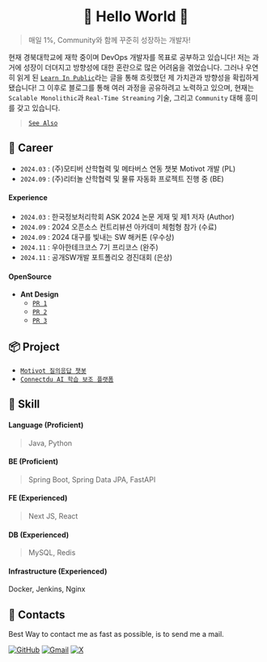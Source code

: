 <div align="center">

# 🎉 Hello World 🎉

</div>

> 매일 1%, Community와 함께 꾸준히 성장하는 개발자!

현재 경북대학교에 재학 중이며 DevOps 개발자를 목표로 공부하고 있습니다! 저는 과거에 성장이 더뎌지고 방향성에 대한 혼란으로 많은 어려움을 겪었습니다.
그러나 우연히 읽게 된 [`Learn In Public`](https://www.swyx.io/learn-in-public)라는 글을 통해 흐릿했던 제 가치관과 방향성을 확립하게 됐습니다! 그 이후로 블로그를 통해 여러 과정을 공유하려고 노력하고 있으며,
현재는 `Scalable Monolithic`과 `Real-Time Streaming` 기술, 그리고 `Community` 대해 흥미를 갖고 있습니다.
> [`See Also`](https://www.swyx.io/learn-in-private)

## 👣 Career
- `2024.03` : (주)모티버 산학협력 및 메타버스 연동 챗봇 Motivot 개발 (PL)
- `2024.09` : (주)리터놀 산학협력 및 물류 자동화 프로젝트 진행 중 (BE)

#### Experience
- `2024.03` : 한국정보처리학회 ASK 2024 논문 게재 및 제1 저자 (Author)
- `2024.09` : 2024 오픈소스 컨트리뷰션 아카데미 체험형 참가 (수료)
- `2024.09` : 2024 대구를 빛내는 SW 해커톤 (우수상)
- `2024.11` : 우아한테크코스 7기 프리코스 (완주)
- `2024.11` : 공개SW개발 포트폴리오 경진대회 (은상) 

#### OpenSource
- **Ant Design** 
  - [`PR 1`](https://github.com/ant-design-korea/ant-design/pull/10)
  - [`PR 2`](https://github.com/ant-design-korea/ant-design/pull/18)
  - [`PR 3`](https://github.com/ant-design/ant-design/pull/51176)

## 📦 Project
- [`Motivot 질의응답 챗봇`](https://github.com/rlaehd62/Motivot)
- [`Connectdu AI 학습 보조 플랫폼`](https://github.com/TEAM-MukTae)

## 🌱 Skill

#### Language (Proficient)
> Java, Python

#### BE (Proficient)
> Spring Boot, Spring Data JPA, FastAPI

#### FE (Experienced)
> Next JS, React

#### DB (Experienced)
> MySQL, Redis

#### Infrastructure (Experienced)
Docker, Jenkins, Nginx

## 💬 Contacts
Best Way to contact me as fast as possible, is to send me a mail.

[![GitHub](https://img.shields.io/badge/github-%23121011.svg?style=for-the-badge&logo=github&logoColor=white)](https://rlaehd62.github.io)
[![Gmail](https://img.shields.io/badge/Gmail-D14836?style=for-the-badge&logo=gmail&logoColor=white)](rlaehd62@gmail.com)
[![X](https://img.shields.io/badge/X-%23000000.svg?style=for-the-badge&logo=X&logoColor=white)](https://x.com/_KxxDD)

